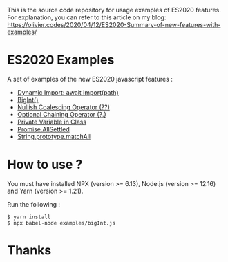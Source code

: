 This is the source code repository for usage examples of ES2020 features. For explanation, you can refer to this article on my blog: https://olivier.codes/2020/04/12/ES2020-Summary-of-new-features-with-examples/


# ES2020 Examples
A set of examples of the new ES2020 javascript features :

- [Dynamic Import: await import(path)](./examples/dynamicImport.js)
- [BigInt()](./examples/bigInt.js)
- [Nullish Coalescing Operator (??)](./examples/nullishCoalescingOperator.js)
- [Optional Chaining Operator (?.)](./examples/optionalChainingOperator.js)
- [Private Variable in Class](./examples/privateClassVariables.js)
- [Promise.AllSettled](./examples/promiseAllSettled.js)
- [String.prototype.matchAll](./examples/matchAll.js)

# How to use ?
You must have installed NPX (version >= 6.13), Node.js (version >= 12.16) and Yarn (version >= 1.21).

Run the following :
```
$ yarn install
$ npx babel-node examples/bigInt.js
```

# Thanks